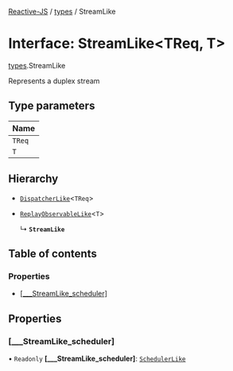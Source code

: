 [Reactive-JS](../README.md) / [types](../modules/types.md) / StreamLike

# Interface: StreamLike<TReq, T\>

[types](../modules/types.md).StreamLike

Represents a duplex stream

## Type parameters

| Name |
| :------ |
| `TReq` |
| `T` |

## Hierarchy

- [`DispatcherLike`](types.DispatcherLike.md)<`TReq`\>

- [`ReplayObservableLike`](types.ReplayObservableLike.md)<`T`\>

  ↳ **`StreamLike`**

## Table of contents

### Properties

- [[\_\_\_StreamLike\_scheduler]](types.StreamLike.md#[___streamlike_scheduler])

## Properties

### [\_\_\_StreamLike\_scheduler]

• `Readonly` **[\_\_\_StreamLike\_scheduler]**: [`SchedulerLike`](types.SchedulerLike.md)
